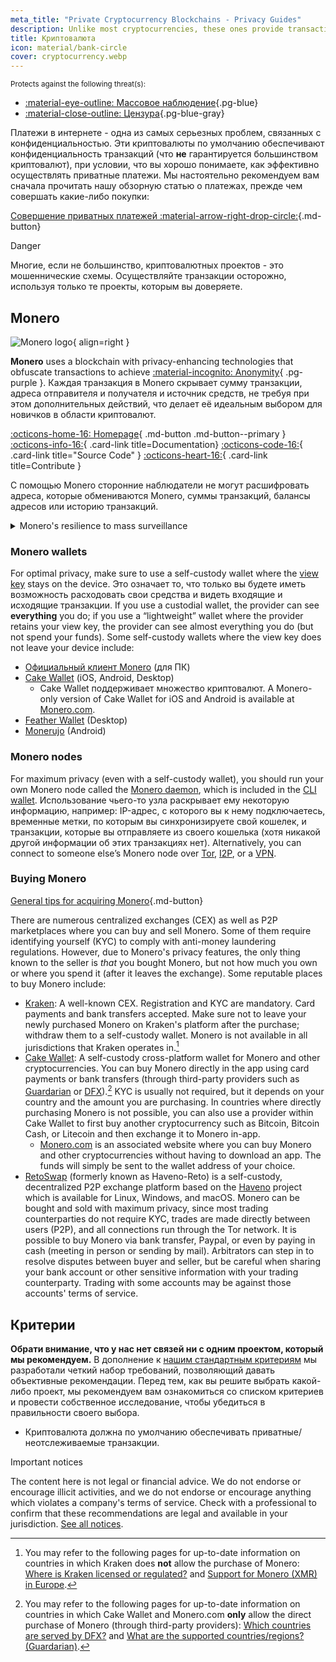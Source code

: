 ```yaml
---
meta_title: "Private Cryptocurrency Blockchains - Privacy Guides"
description: Unlike most cryptocurrencies, these ones provide transaction privacy by default. Monero is our top choice for obfuscating transaction information.
title: Криптовалюта
icon: material/bank-circle
cover: cryptocurrency.webp
---
```


<small>Protects against the following threat(s):</small>

- [:material-eye-outline: Массовое наблюдение](basics/common-threats.md#mass-surveillance-programs ""){.pg-blue}
- [:material-close-outline: Цензура](basics/common-threats.md#avoiding-censorship ""){.pg-blue-gray}

Платежи в интернете - одна из самых серьезных проблем, связанных с конфиденциальностью. Эти криптовалюты по умолчанию обеспечивают конфиденциальность транзакций (что **не** гарантируется большинством криптовалют), при условии, что вы хорошо понимаете, как эффективно осуществлять приватные платежи. Мы настоятельно рекомендуем вам сначала прочитать нашу обзорную статью о платежах, прежде чем совершать какие-либо покупки:

[Совершение приватных платежей :material-arrow-right-drop-circle:](advanced/payments.md ""){.md-button}

<div class="admonition danger" markdown>
<p class="admonition-title">Danger</p>

Многие, если не большинство, криптовалютных проектов - это мошеннические схемы. Осуществляйте транзакции осторожно, используя только те проекты, которым вы доверяете.

</div>

## Monero

<div class="admonition recommendation" markdown>

![Monero logo](assets/img/cryptocurrency/monero.svg){ align=right }

**Monero** uses a blockchain with privacy-enhancing technologies that obfuscate transactions to achieve [:material-incognito: Anonymity](basics/common-threats.md#anonymity-vs-privacy){ .pg-purple }. Каждая транзакция в Monero скрывает сумму транзакции, адреса отправителя и получателя и источник средств, не требуя при этом дополнительных действий, что делает её идеальным выбором для новичков в области криптовалют.

[:octicons-home-16: Homepage](https://getmonero.org){ .md-button .md-button--primary }
[:octicons-info-16:](https://getmonero.org/resources/user-guides){ .card-link title=Documentation}
[:octicons-code-16:](https://github.com/monero-project/monero){ .card-link title="Source Code" }
[:octicons-heart-16:](https://getmonero.org/get-started/contributing){ .card-link title=Contribute }

</details>

</div>

С помощью Monero сторонние наблюдатели не могут расшифровать адреса, которые обмениваются Monero, суммы транзакций, балансы адресов или историю транзакций.

<details class="info" markdown>
<summary>Monero's resilience to mass surveillance</summary>

In August 2021, CipherTrace [announced](https://web.archive.org/web/20240223224846/https://ciphertrace.com/enhanced-monero-tracing) enhanced Monero tracing capabilities for government agencies. Публичные сообщения показывают, что сеть по борьбе с финансовыми преступлениями министерства финансов США [лицензировала](https://sam.gov/opp/d12cbe9afbb94ca68006d0f006d355ac/view) "модуль Monero" CipherTrace в конце 2022 года.

Конфиденциальность графа транзакций Monero ограничена его относительно небольшими кольцевыми подписями, особенно против персональных атак. Monero's privacy features have also been [called into question](https://web.archive.org/web/20180331203053/https://wired.com/story/monero-privacy) by some security researchers, and a number of severe vulnerabilities have been found and patched in the past, so the claims made by organizations like CipherTrace are not out of the question. Хотя маловероятно, что существуют инструменты массового наблюдения за Monero, как это происходит с Bitcoin и другими криптовалютами, несомненно инструменты отслеживания помогают проводить персональные расследования.

В конечном итоге Monero является самым сильным претендентом на звание криптовалюты, обеспечивающей конфиденциальность, но ее заявления о конфиденциальности **не** были окончательно доказаны тем или иным способом. Необходимо больше времени и исследований, чтобы оценить, достаточно ли устойчива Monero к атакам, чтобы всегда обеспечивать достаточную конфиденциальность.

</details>

### Monero wallets

For optimal privacy, make sure to use a self-custody wallet where the [view key](https://www.getmonero.org/resources/moneropedia/viewkey.html) stays on the device. Это означает то, что только вы будете иметь возможность расходовать свои средства и видеть входящие и исходящие транзакции. If you use a custodial wallet, the provider can see **everything** you do; if you use a “lightweight” wallet where the provider retains your view key, the provider can see almost everything you do (but not spend your funds). Some self-custody wallets where the view key does not leave your device include:

- [Официальный клиент Monero](https://getmonero.org/ru/downloads/) (для ПК)
- [Cake Wallet](https://cakewallet.com) (iOS, Android, Desktop)
    - Cake Wallet поддерживает множество криптовалют. A Monero-only version of Cake Wallet for iOS and Android is available at [Monero.com](https://monero.com).
- [Feather Wallet](https://featherwallet.org) (Desktop)
- [Monerujo](https://monerujo.io) (Android)

### Monero nodes

For maximum privacy (even with a self-custody wallet), you should run your own Monero node called the [Monero daemon](https://docs.getmonero.org/interacting/monerod-reference), which is included in the [CLI wallet](https://getmonero.org/downloads/#cli). Использование чьего-то узла раскрывает ему некоторую информацию, например: IP-адрес, с которого вы к нему подключаетесь, временные метки, по которым вы синхронизируете свой кошелек, и транзакции, которые вы отправляете из своего кошелька (хотя никакой другой информации об этих транзакциях нет). Alternatively, you can connect to someone else’s Monero node over [Tor](alternative-networks.md#tor), [I2P](alternative-networks.md#i2p-the-invisible-internet-project), or a [VPN](vpn.md).

### Buying Monero

[General tips for acquiring Monero](advanced/payments.md#acquisition ""){.md-button}

There are numerous centralized exchanges (CEX) as well as P2P marketplaces where you can buy and sell Monero. Some of them require identifying yourself (KYC) to comply with anti-money laundering regulations. However, due to Monero's privacy features, the only thing known to the seller is *that* you bought Monero, but not how much you own or where you spend it (after it leaves the exchange). Some reputable places to buy Monero include:

- [Kraken](https://kraken.com): A well-known CEX. Registration and KYC are mandatory. Card payments and bank transfers accepted. Make sure not to leave your newly purchased Monero on Kraken's platform after the purchase; withdraw them to a self-custody wallet. Monero is not available in all jurisdictions that Kraken operates in.[^1]
- [Cake Wallet](https://cakewallet.com): A self-custody cross-platform wallet for Monero and other cryptocurrencies. You can buy Monero directly in the app using card payments or bank transfers (through third-party providers such as [Guardarian](https://guardarian.com) or [DFX](https://dfx.swiss)).[^2] KYC is usually not required, but it depends on your country and the amount you are purchasing. In countries where directly purchasing Monero is not possible, you can also use a provider within Cake Wallet to first buy another cryptocurrency such as Bitcoin, Bitcoin Cash, or Litecoin and then exchange it to Monero in-app.
    - [Monero.com](https://monero.com) is an associated website where you can buy Monero and other cryptocurrencies without having to download an app. The funds will simply be sent to the wallet address of your choice.
- [RetoSwap](https://retoswap.com) (formerly known as Haveno-Reto) is a self-custody, decentralized P2P exchange platform based on the [Haveno](https://haveno.exchange) project which is available for Linux, Windows, and macOS. Monero can be bought and sold with maximum privacy, since most trading counterparties do not require KYC, trades are made directly between users (P2P), and all connections run through the Tor network. It is possible to buy Monero via bank transfer, Paypal, or even by paying in cash (meeting in person or sending by mail). Arbitrators can step in to resolve disputes between buyer and seller, but be careful when sharing your bank account or other sensitive information with your trading counterparty. Trading with some accounts may be against those accounts' terms of service.

## Критерии

**Обрати внимание, что у нас нет связей ни с одним проектом, который мы рекомендуем.** В дополнение к [нашим стандартным критериям](about/criteria.md) мы разработали четкий набор требований, позволяющий давать объективные рекомендации. Перед тем, как вы решите выбрать какой-либо проект, мы рекомендуем вам ознакомиться со списком критериев и провести собственное исследование, чтобы убедиться в правильности своего выбора.

- Криптовалюта должна по умолчанию обеспечивать приватные/неотслеживаемые транзакции.

<div class="admonition tip" markdown>
<p class="admonition-title">Important notices</p>

The content here is not legal or financial advice. We do not endorse or encourage illicit activities, and we do not endorse or encourage anything which violates a company's terms of service. Check with a professional to confirm that these recommendations are legal and available in your jurisdiction. [See all notices](about/notices.md).

</div>

[^1]: You may refer to the following pages for up-to-date information on countries in which Kraken does **not** allow the purchase of Monero: [Where is Kraken licensed or regulated?](https://support.kraken.com/hc/en-us/articles/where-is-kraken-licensed-or-regulated) and [Support for Monero (XMR) in Europe](https://support.kraken.com/hc/en-us/articles/support-for-monero-xmr-in-europe).
[^2]: You may refer to the following pages for up-to-date information on countries in which Cake Wallet and Monero.com **only** allow the direct purchase of Monero (through third-party providers): [Which countries are served by DFX?](https://docs.dfx.swiss/en/faq.html#which-countries-are-served-by-dfx) and [What are the supported countries/regions? (Guardarian)](https://guardarian.freshdesk.com/support/solutions/articles/80001151826-what-are-the-supported-countries-regions).
